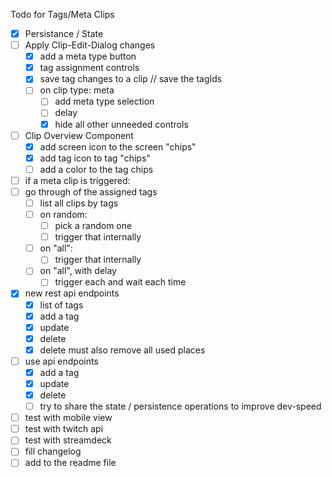 Todo for Tags/Meta Clips

- [x] Persistance / State
- [ ] Apply Clip-Edit-Dialog changes
  - [x] add a meta type button
  - [x] tag assignment controls
  - [x] save tag changes to a clip // save the tagIds
  - [ ] on clip type: meta
       - [ ] add meta type selection
       - [ ] delay
       - [x] hide all other unneeded controls
- [ ] Clip Overview Component
  - [x] add screen icon to the screen "chips"
  - [x] add tag icon to tag "chips"
  - [ ] add a color to the tag chips
- [ ]  if a meta clip is triggered:
  - [ ] go through of the assigned tags
    - [ ] list all clips by tags
    - [ ] on random: 
      - [ ] pick a random one
      - [ ] trigger that internally
    - [ ] on "all":
      - [ ] trigger that internally
    - [ ] on "all", with delay
      - [ ] trigger each and wait each time
- [x] new rest api endpoints
  - [x] list of tags
  - [x] add a tag
  - [x] update
  - [x] delete
  - [x] delete must also remove all used places
- [ ] use api endpoints
  - [x] add a tag
  - [x] update
  - [x] delete
  - [ ] try to share the state / persistence operations
        to improve dev-speed
- [ ] test with mobile view
- [ ] test with twitch api
- [ ] test with streamdeck
- [ ] fill changelog
- [ ] add to the readme file
